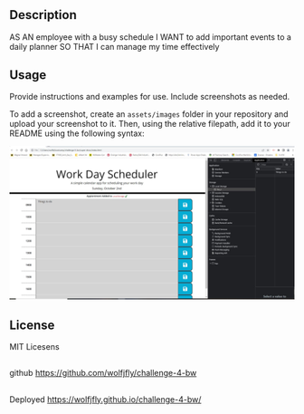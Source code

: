 # <Your-Project-Title>

## Description

AS AN employee with a busy schedule
I WANT to add important events to a daily planner
SO THAT I can manage my time effectively

## Usage

Provide instructions and examples for use. Include screenshots as needed.

To add a screenshot, create an `assets/images` folder in your repository and upload your screenshot to it. Then, using the relative filepath, add it to your README using the following syntax:

<p>
<img src="assets\img\screenshot.JPG" alt="Work Day Scheduler ">
</p>



## License
MIT Licesens

##
github
https://github.com/wolfjfly/challenge-4-bw

##
Deployed
https://wolfjfly.github.io/challenge-4-bw/

